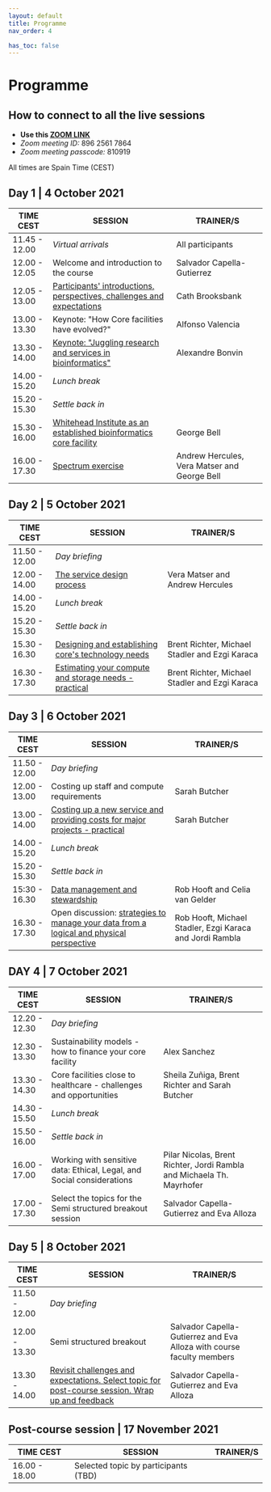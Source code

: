 ```yaml
---
layout: default
title: Programme
nav_order: 4

has_toc: false
---
```


# Programme

## How to connect to all the live sessions
- **Use this [ZOOM LINK](https://rediris.zoom.us/j/89625617864?pwd=Mis3OThHa1V5NEFGSHVVQXU1eTJHQT09)**
- _Zoom meeting ID:_ 896 2561 7864
- _Zoom meeting passcode:_ 810919

All times are Spain Time (CEST)

## Day 1 | 4 October 2021

| TIME CEST               | SESSION                                                                                         | TRAINER/S                                                             |
|---------------------|-------------------------------------------------------------------------------------------------|-----------------------------------------------------------------------|
| 11.45 - 12.00       | _Virtual arrivals_                                                                                | All participants                                                      |
| 12.00 - 12.05       | Welcome and introduction to the course                                                          | Salvador Capella-Gutierrez                                            |
| 12.05 - 13.00       | [Participants' introductions, perspectives, challenges and expectations](D1S2Challenges.md)                          | Cath Brooksbank                                                       |
| 13.00 - 13.30       | Keynote: "How Core facilities have evolved?"                                                    | Alfonso Valencia                                                      |
| 13.30 - 14.00       | [Keynote: "Juggling research and services in bioinformatics"](D1S4KNBonvin.md)                                     | Alexandre Bonvin                                                      |
| 14.00 - 15.20       | _Lunch break_                                                                                     |                                                                       |
| 15.20 - 15.30       | _Settle back in_                                                                                  |                                                                       |
| 15.30 - 16.00       | [Whitehead Institute as an established bioinformatics core facility](D1S5WhiteheadInstitute)                              | George Bell                                                           |
| 16.00 - 17.30       | [Spectrum exercise](D1S6SpectrumExercise)                                                                               | Andrew Hercules, Vera Matser and George Bell                          |


## Day 2 | 5 October 2021

| TIME CEST                 | SESSION                                                                                         | TRAINER/S                                                             |
|---------------------|-------------------------------------------------------------------------------------------------|-----------------------------------------------------------------------|
| 11.50 - 12.00       | _Day briefing_                                                                                    |                                                                       |
| 12.00 - 14.00       | [The service design process](D2S1ServiceDesign)                                                                      | Vera Matser and Andrew Hercules                                       |
| 14.00 - 15.20       | _Lunch break_                                                                                     |                                                                       |
| 15.20 - 15.30       | _Settle back in_                                                                                  |                                                                       |
| 15.30 - 16.30       | [Designing and establishing core's technology needs](D2S2TechnologyNeeds.md)                                              | Brent Richter, Michael Stadler and Ezgi Karaca                        |
| 16.30 - 17.30       | [Estimating your compute and storage needs - practical](D2S3ComputeStorageNeeds.md)                                           | Brent Richter, Michael Stadler and Ezgi Karaca                                       |


## Day 3 | 6 October 2021

| TIME CEST                | SESSION                                                                                         | TRAINER/S                                                             |
|---------------------|-------------------------------------------------------------------------------------------------|-----------------------------------------------------------------------|
| 11.50 - 12.00       | _Day briefing_                                                                                    |                                                                       |
| 12.00 - 13.00       | Costing up staff and compute requirements                                                       | Sarah Butcher                                                         |
| 13.00 - 14.00       | [Costing up a new service and providing costs for major projects - practical](D3S2CostingUpServiceProjectPractical.md)                     | Sarah Butcher                                                         |
| 14.00 - 15.20       | _Lunch break_                                                                                     |                                                                       |
| 15.20 - 15.30       | _Settle back in_                                                                                  |                                                                       |
| 15:30 - 16.30       | [Data management and stewardship](D3S3DMDS)                                                                 | Rob Hooft and Celia van Gelder                                        |
| 16.30 - 17.30       | Open discussion: [strategies to manage your data from a logical and physical perspective](D3S4panelDM.md)         | Rob Hooft, Michael Stadler, Ezgi Karaca and Jordi Rambla              |


## DAY 4 | 7 October 2021

| TIME CEST                | SESSION                                                                                         | TRAINER/S                                                             |
|---------------------|-------------------------------------------------------------------------------------------------|-----------------------------------------------------------------------|
| 12.20 - 12.30       | _Day briefing_                                                                                    |                                                                       |
| 12.30 - 13.30       | Sustainability models - how to finance your core facility                                       | Alex Sanchez                                                          |
| 13.30 - 14.30       | Core facilities close to healthcare - challenges and opportunities                              | Sheila Zuñiga, Brent Richter and Sarah Butcher                        |
| 14.30 - 15.50       | _Lunch break_                                                                                     |                                                                       |
| 15.50 - 16.00       | _Settle back in_                                                                                  |                                                                       |
| 16.00 - 17.00       | Working with sensitive data: Ethical, Legal, and Social considerations                          | Pilar Nicolas, Brent Richter, Jordi Rambla and Michaela Th. Mayrhofer |
| 17.00 - 17.30       | Select the topics for the Semi structured breakout session                          | Salvador Capella-Gutierrez and Eva Alloza |


## Day 5 | 8 October 2021

| TIME CEST                | SESSION                                                                                         | TRAINER/S                                                             |
|---------------------|-------------------------------------------------------------------------------------------------|-----------------------------------------------------------------------|
| 11.50 - 12.00       | _Day briefing_                                                                                    |                                                                       |
| 12.00 - 13.30       | Semi structured breakout                                                                        | Salvador Capella-Gutierrez and Eva Alloza with course faculty members |
| 13.30 - 14.00       | [Revisit challenges and expectations. Select topic for post-course session. Wrap up and feedback](D5S2RevisitingWrapUp.md) | Salvador Capella-Gutierrez and Eva Alloza                             |


## Post-course session | 17 November 2021

| TIME CEST                | SESSION                                                                                         | TRAINER/S                                                             |
|---------------------|-------------------------------------------------------------------------------------------------|-----------------------------------------------------------------------|
| 16.00 - 18.00       | Selected topic by participants (TBD)                                                            |                                                                       |
